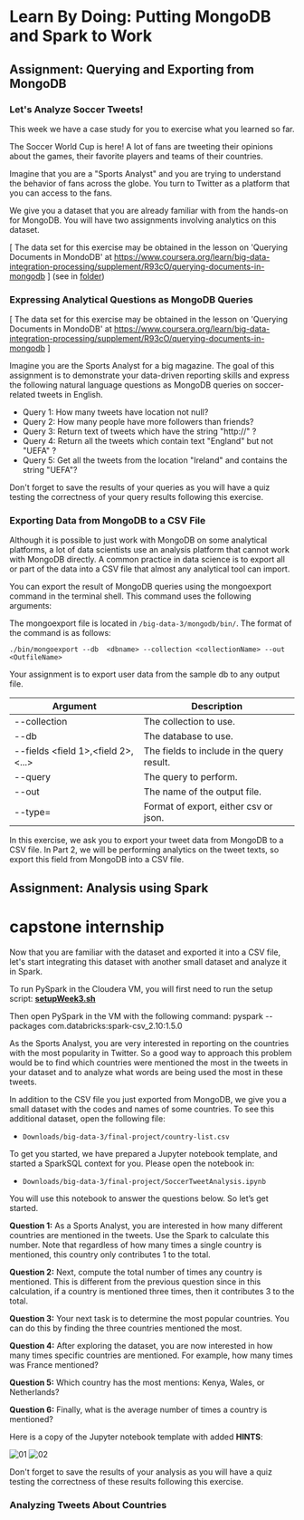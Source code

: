 # Learn By Doing: Putting MongoDB and Spark to Work

## Assignment: Querying and Exporting from MongoDB

### Let's Analyze Soccer Tweets!

This week we have a case study for you to exercise what you learned so far. 

The Soccer World Cup is here! A lot of fans are tweeting their opinions about the games, their favorite players and  teams of their countries. 

Imagine that you are a "Sports Analyst" and you are trying to understand the behavior of fans across the globe. You turn to Twitter as a platform that you can access to the fans.

We give you a dataset that you are already familiar with from the hands-on for MongoDB. You will have two assignments involving analytics on this dataset. 

[ The data set for this exercise may be obtained in the lesson on 'Querying Documents in MondoDB' at https://www.coursera.org/learn/big-data-integration-processing/supplement/R93cO/querying-documents-in-mongodb ] (see in [folder](../big-data-3/mongodb/))

### Expressing Analytical Questions as MongoDB Queries

[ The data set for this exercise may be obtained in the lesson on 'Querying Documents in MondoDB' at https://www.coursera.org/learn/big-data-integration-processing/supplement/R93cO/querying-documents-in-mongodb ]

Imagine you are the Sports Analyst for a big magazine. The goal of this assignment is to demonstrate your data-driven reporting skills and express the following natural language questions as MongoDB queries on soccer-related tweets in English.

- Query 1: How many tweets have location not null?
- Query 2: How many people have more followers than friends?
- Query 3: Return text of tweets which have the string "http://" ?
- Query 4: Return all the tweets which contain text "England" but not "UEFA" ?
- Query 5: Get all the tweets from the location "Ireland" and contains the string "UEFA"? 
  
Don't forget to save the results of your queries as you will have a quiz testing the correctness of your query results following this exercise.

### Exporting Data from MongoDB to a CSV File

Although it is possible to just work with MongoDB on some analytical platforms, a lot of data scientists use an analysis platform that cannot work with MongoDB directly. A common practice in data science is to export all or part of the data into a CSV file that almost any analytical tool can import. 

You can export the result of MongoDB queries using the mongoexport command in the terminal shell. This command uses the following arguments:

The mongoexport file is located in `/big-data-3/mongodb/bin/`. The format of the command is as follows: 

```./bin/mongoexport --db  <dbname> --collection <collectionName> --out  <OutfileName>```

Your assignment is to export user data from the sample db to any output file. 

| Argument | Description |
| --- | --- |
| --collection <name> | The collection to use. |
| --db <name> | The database to use. |
| --fields <field 1>,<field 2>,<...> | The fields to include in the query result. |
| --query <query> | The query to perform. |
| --out <name> | The name of the output file. |
| --type=<type> | Format of export, either csv or json. |

In this exercise, we ask you to export your tweet  data from MongoDB to a CSV file. In Part 2, we will be performing analytics on the tweet texts, so export this field from MongoDB into a CSV file.

## Assignment: Analysis using Spark

# capstone internship

Now that you are familiar with the dataset and exported it into a CSV file, let's start integrating this dataset with another small dataset and analyze it in Spark.

To run PySpark in the Cloudera VM, you will first need to run the setup script: **[setupWeek3.sh](https://github.com/words-sdsc/courseraDataSimulation/blob/master/capstone/readings/setupWeek3.sh)**

Then open PySpark in the VM with the following command: pyspark --packages com.databricks:spark-csv_2.10:1.5.0

As the Sports Analyst, you are very interested in reporting on the countries with the most popularity in Twitter. So a good way to approach this problem would be to find which countries were mentioned the most in the tweets in your dataset and to analyze what words are being used the most in these tweets.

In addition to the CSV file you just exported from MongoDB, we give you a small dataset with the codes and names of some countries. To see this additional dataset, open the following file:

- `Downloads/big-data-3/final-project/country-list.csv`

To get you started, we have prepared a Jupyter notebook template, and started a SparkSQL context for you. Please open the notebook in:

- `Downloads/big-data-3/final-project/SoccerTweetAnalysis.ipynb`

You will use this notebook to answer the questions below. So let’s get started.

**Question 1:** As a Sports Analyst, you are interested in how many different countries are mentioned in the tweets. Use the Spark to calculate this number. Note that regardless of how many times a single country is mentioned, this country only contributes 1 to the total.

**Question 2:** Next, compute the total number of times any country is mentioned. This is different from the previous question since in this calculation, if a country is mentioned three times, then it contributes 3 to the total.

**Question 3:** Your next task is to determine the most popular countries. You can do this by finding the three countries mentioned the most.

**Question 4:** After exploring the dataset, you are now interested in how many times specific countries are mentioned. For example, how many times was France mentioned?

**Question 5:** Which country has the most mentions: Kenya, Wales, or Netherlands?

**Question 6:** Finally, what is the average number of times a country is mentioned?

Here is a copy of the Jupyter notebook template with added **HINTS**:

![01](imgs/01.png)
![02](imgs/02.png)

Don't forget to save the results of your analysis as you will have a quiz testing the correctness of these results following this exercise.

### Analyzing Tweets About Countries

